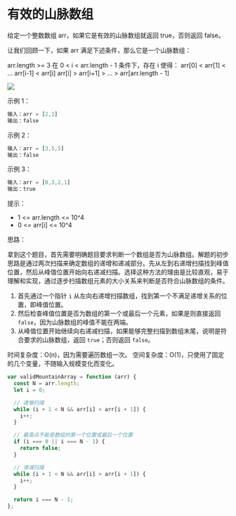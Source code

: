 # 有效的山脉数组

给定一个整数数组 arr，如果它是有效的山脉数组就返回 true，否则返回 false。

让我们回顾一下，如果 arr 满足下述条件，那么它是一个山脉数组：

arr.length >= 3
在 0 < i < arr.length - 1 条件下，存在 i 使得：
arr[0] < arr[1] < ... arr[i-1] < arr[i]
arr[i] > arr[i+1] > ... > arr[arr.length - 1]

![](https://assets.leetcode.com/uploads/2019/10/20/hint_valid_mountain_array.png)

示例 1：

```js
输入：arr = [2,1]
输出：false
```

示例 2：

```js
输入：arr = [3,5,5]
输出：false
```

示例 3：

```js
输入：arr = [0,3,2,1]
输出：true
```

提示：

- 1 <= arr.length <= 10^4
- 0 <= arr[i] <= 10^4

思路：

拿到这个题目，首先需要明确题目要求判断一个数组是否为山脉数组。解题的初步思路是通过两次扫描来确定数组的递增和递减部分。先从左到右递增扫描找到峰值位置，然后从峰值位置开始向右递减扫描。选择这种方法的理由是比较直观，易于理解和实现，通过逐步扫描数组元素的大小关系来判断是否符合山脉数组的条件。

1. 首先通过一个指针 `i` 从左向右递增扫描数组，找到第一个不满足递增关系的位置，即峰值位置。
2. 然后检查峰值位置是否为数组的第一个或最后一个元素，如果是则直接返回 `false`，因为山脉数组的峰值不能在两端。
3. 从峰值位置开始继续向右递减扫描，如果能够完整扫描到数组末尾，说明是符合要求的山脉数组，返回 `true`；否则返回 `false`。

时间复杂度：O(n)，因为需要遍历数组一次。
空间复杂度：O(1)，只使用了固定的几个变量，不随输入规模变化而变化。

```js
var validMountainArray = function (arr) {
  const N = arr.length;
  let i = 0;

  // 递增扫描
  while (i + 1 < N && arr[i] < arr[i + 1]) {
    i++;
  }

  // 最高点不能是数组的第一个位置或最后一个位置
  if (i === 0 || i === N - 1) {
    return false;
  }

  // 递减扫描
  while (i + 1 < N && arr[i] > arr[i + 1]) {
    i++;
  }

  return i === N - 1;
};
```
